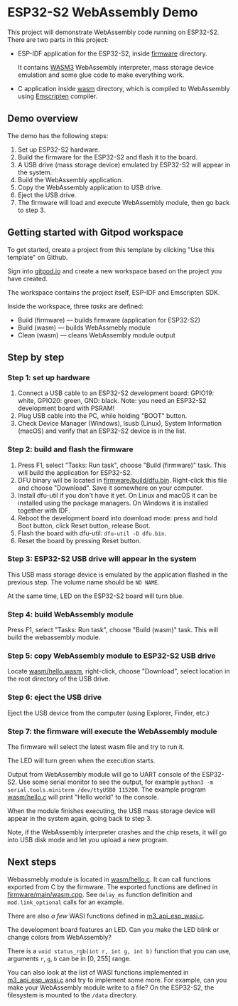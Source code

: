 # ESP32-S2 WebAssembly Demo

This project will demonstrate WebAssembly code running on ESP32-S2. There are two parts in this project:

* ESP-IDF application for the ESP32-S2, inside [firmware](firmware/) directory.

  It contains [WASM3](https://github.com/wasm3/wasm3) WebAssembly interpreter, mass storage device emulation and some glue code to make everything work.

* C application inside [wasm](wasm/) directory, which is compiled to WebAssembly using [Emscripten](https://emscripten.org/docs/introducing_emscripten/about_emscripten.html) compiler.

## Demo overview

The demo has the following steps:

1. Set up ESP32-S2 hardware.
2. Build the firmware for the ESP32-S2 and flash it to the board.
3. A USB drive (mass storage device) emulated by ESP32-S2 will appear in the system.
4. Build the WebAssembly application.
5. Copy the WebAssembly application to USB drive.
6. Eject the USB drive.
7. The firmware will load and execute WebAssembly module, then go back to step 3.

## Getting started with Gitpod workspace

To get started, create a project from this template by clicking "Use this template" on Github.

Sign into [gitpod.io](https://gitpod.io/) and create a new workspace based on the project you have created.

The workspace contains the project itself, ESP-IDF and Emscripten SDK.

Inside the workspace, three _tasks_ are defined:

* Build (firmware) — builds firmware (application for ESP32-S2)
* Build (wasm) — builds WebAssmebly module
* Clean (wasm) — cleans WebAssembly module output

## Step by step

### Step 1: set up hardware

1. Connect a USB cable to an ESP32-S2 development board: GPIO19: white, GPIO20: green, GND: black. Note: you need an ESP32-S2 development board with PSRAM!
2. Plug USB cable into the PC, while holding "BOOT" button.
3. Check Device Manager (Windows), lsusb (Linux), System Information (macOS) and verify that an ESP32-S2 device is in the list.

### Step 2: build and flash the firmware

1. Press F1, select "Tasks: Run task", choose "Build (firmware)" task. This will build the application for ESP32-S2.
2. DFU binary will be located in [firmware/build/dfu.bin](firmware/build/dfu.bin). Right-click this file and choose "Download". Save it somewhere on your computer.
3. Install dfu-util if you don't have it yet. On Linux and macOS it can be installed using the package managers. On Windows it is installed together with IDF.
4. Reboot the development board into download mode: press and hold Boot button, click Reset button, release Boot.
5. Flash the board with dfu-util: `dfu-util -D dfu.bin`.
6. Reset the board by pressing Reset button.

### Step 3: ESP32-S2 USB drive will appear in the system

This USB mass storage device is emulated by the application flashed in the previous step. The volume name should be `NO NAME`.

At the same time, LED on the ESP32-S2 board will turn blue.

### Step 4: build WebAssembly module

Press F1, select "Tasks: Run task", choose "Build (wasm)" task. This will build the webassembly module.

### Step 5: copy WebAssembly module to ESP32-S2 USB drive

Locate [wasm/hello.wasm](wasm/hello.wasm), right-click, choose "Download", select location in the root directory of the USB drive.

### Step 6: eject the USB drive

Eject the USB device from the computer (using Explorer, Finder, etc.)

### Step 7: the firmware will execute the WebAssembly module

The firmware will select the latest wasm file and try to run it.

The LED will turn green when the execution starts.

Output from WebAssembly module will go to UART console of the ESP32-S2. Use some serial monitor to see the output, for example `python3 -m serial.tools.miniterm /dev/ttyUSB0 115200`. The example program [wasm/hello.c](wasm/hello.c) will print "Hello world" to the console.

When the module finishes executing, the USB mass storage device will appear in the system again, going back to step 3.

Note, if the WebAssembly interpreter crashes and the chip resets, it will go into USB disk mode and let you upload a new program.

## Next steps

Webassmebly module is located in [wasm/hello.c](wasm/hello.c). It can call functions exported from C by the firmware. The exported functions are defined in [firmware/main/wasm.cpp](firmware/main/wasm.cpp). See `delay_ms` function definition and `mod.link_optional` calls for an example.

There are also _a few_ WASI functions defined in [m3_api_esp_wasi.c](firmware/components/wasm3/wasm3/platforms/embedded/esp32-idf-wasi/main/m3_api_esp_wasi.c).

The development board features an LED. Can you make the LED blink or change colors from WebAssembly?

There is a `void status_rgb(int r, int g, int b)` function that you can use, arguments `r`, `g`, `b` can be in [0, 255] range.

You can also look at the list of WASI functions implemented in [m3_api_esp_wasi.c](firmware/components/wasm3/wasm3/platforms/embedded/esp32-idf-wasi/main/m3_api_esp_wasi.c) and try to implement some more. For example, can you make your WebAssembly module write to a file? On the ESP32-S2, the filesystem is mounted to the `/data` directory.

